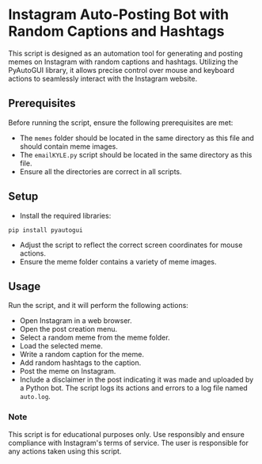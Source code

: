 # Instagram Auto-Posting Bot with Random Captions and Hashtags

This script is designed as an automation tool for generating and posting memes on Instagram with random captions and hashtags. Utilizing the PyAutoGUI library, it allows precise control over mouse and keyboard actions to seamlessly interact with the Instagram website.

## Prerequisites
Before running the script, ensure the following prerequisites are met:
- The `memes` folder should be located in the same directory as this file and should contain meme images.
- The `emailKYLE.py` script should be located in the same directory as this file.
- Ensure all the directories are correct in all scripts.

## Setup
- Install the required libraries:
```
pip install pyautogui
```
- Adjust the script to reflect the correct screen coordinates for mouse actions.
- Ensure the meme folder contains a variety of meme images.

## Usage
Run the script, and it will perform the following actions:
- Open Instagram in a web browser.
- Open the post creation menu.
- Select a random meme from the meme folder.
- Load the selected meme.
- Write a random caption for the meme.
- Add random hashtags to the caption.
- Post the meme on Instagram.
- Include a disclaimer in the post indicating it was made and uploaded by a Python bot.
The script logs its actions and errors to a log file named `auto.log`.

### Note 
This script is for educational purposes only. Use responsibly and ensure compliance with Instagram's terms of service. The user is responsible for any actions taken using this script.
